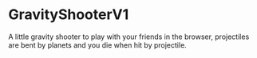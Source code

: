 # GravityShooterV1
A little gravity shooter to play with your friends in the browser, projectiles are bent by planets and you die when hit by projectile.
